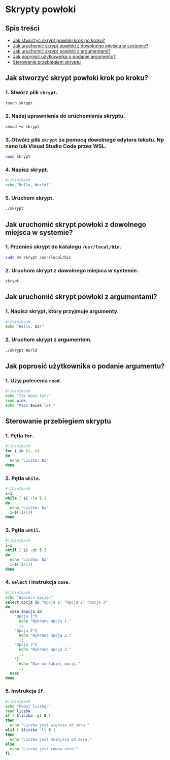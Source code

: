 # Skrypty powłoki
## Spis treści
- [Jak stworzyć skrypt powłoki krok po kroku?](#jak-stworzyć-skrypt-powłoki-krok-po-kroku)
- [Jak uruchomić skrypt powłoki z dowolnego miejsca w systemie?](#jak-uruchomić-skrypt-powłoki-z-dowolnego-miejsca-w-systemie)
- [Jak uruchomić skrypt powłoki z argumentami?](#jak-uruchomić-skrypt-powłoki-z-argumentami)
- [Jak poprosić użytkownika o podanie argumentu?](#jak-poprosić-użytkownika-o-podanie-argumentu)
- [Sterowanie przebiegiem skryptu](#sterowanie-przebiegiem-skryptu)
## Jak stworzyć skrypt powłoki krok po kroku?
### 1. Stwórz plik `skrypt`.
``` bash
touch skrypt
```
### 2. Nadaj uprawnienia do uruchomienia skryptu.
``` bash
chmod +x skrypt
```
### 3. Otwórz plik `skrypt` za pomocą dowolnego edytora tekstu. Np nano lub Visual Studio Code przez WSL.
``` bash
nano skrypt
```
### 4. Napisz skrypt.
``` bash
#!/bin/bash
echo "Hello, World!"
```
### 5. Uruchom skrypt.
``` bash
./skrypt
```
## Jak uruchomić skrypt powłoki z dowolnego miejsca w systemie?
### 1. Przenieś skrypt do katalogu `/usr/local/bin`.
``` bash
sudo mv skrypt /usr/local/bin
```
### 2. Uruchom skrypt z dowolnego miejsca w systemie.
``` bash
skrypt
```
## Jak uruchomić skrypt powłoki z argumentami?
### 1. Napisz skrypt, który przyjmuje argumenty.
``` bash
#!/bin/bash
echo "Hello, $1!"
```
### 2. Uruchom skrypt z argumentem.
``` bash
./skrypt World
```
## Jak poprosić użytkownika o podanie argumentu?
### 1. Użyj polecenia `read`.
``` bash
#!/bin/bash
echo "Ile masz lat:"
read wiek
echo "Masz $wiek lat."
```
## Sterowanie przebiegiem skryptu
### 1. Pętla `for`.
``` bash
#!/bin/bash
for i in {1..5}
do
  echo "Liczba: $i"
done
```
### 2. Pętla `while`.
``` bash
#!/bin/bash
i=1
while [ $i -le 5 ]
do
  echo "Liczba: $i"
  i=$((i+1))
done
```
### 3. Pętla `until`.
``` bash
#!/bin/bash
i=1
until [ $i -gt 5 ]
do
  echo "Liczba: $i"
  i=$((i+1))
done
```
### 4. `select` i instrukcja `case`.
``` bash
#!/bin/bash
echo "Wybierz opcję:"
select opcja in "Opcja 1" "Opcja 2" "Opcja 3"
do
  case $opcja in
	"Opcja 1")
	  echo "Wybrano opcję 1."
	  ;;
	"Opcja 2")
	  echo "Wybrano opcję 2."
	  ;;
	"Opcja 3")
	  echo "Wybrano opcję 3."
	  ;;
	*)
	  echo "Nie ma takiej opcji."
	  ;;
  esac
done
```
### 5. Instrukcja `if`.
``` bash
#!/bin/bash
echo "Podaj liczbę:"
read liczba
if [ $liczba -gt 0 ]
then
  echo "Liczba jest większa od zera."
elif [ $liczba -lt 0 ]
then
  echo "Liczba jest mniejsza od zera."
else
  echo "Liczba jest równa zero."
fi
```